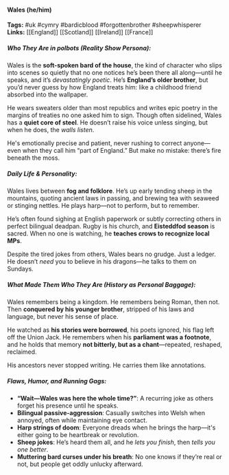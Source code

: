 #### Wales (he/him)

**Tags:** #uk #cymry #bardicblood #forgottenbrother #sheepwhisperer  
**Links:** [[England]] [[Scotland]] [[Ireland]] [[France]]

##### Who They Are in _polbots_ (Reality Show Persona):

Wales is the **soft-spoken bard of the house**, the kind of character who slips into scenes so quietly that no one notices he’s been there all along—until he speaks, and it’s _devastatingly poetic_. He’s **England’s older brother**, but you’d never guess by how England treats him: like a childhood friend absorbed into the wallpaper.

He wears sweaters older than most republics and writes epic poetry in the margins of treaties no one asked him to sign. Though often sidelined, Wales has a **quiet core of steel**. He doesn’t raise his voice unless singing, but when he does, the _walls listen_.

He's emotionally precise and patient, never rushing to correct anyone—even when they call him “part of England.” But make no mistake: there’s fire beneath the moss.

##### Daily Life & Personality:

Wales lives between **fog and folklore**. He’s up early tending sheep in the mountains, quoting ancient laws in passing, and brewing tea with seaweed or stinging nettles. He plays harp—not to perform, but to remember.

He’s often found sighing at English paperwork or subtly correcting others in perfect bilingual deadpan. Rugby is his church, and **Eisteddfod season** is sacred. When no one is watching, he **teaches crows to recognize local MPs**.

Despite the tired jokes from others, Wales bears no grudge. Just a ledger. He doesn’t _need_ you to believe in his dragons—he talks to them on Sundays.

##### What Made Them Who They Are (History as Personal Baggage):

Wales remembers being a kingdom. He remembers being Roman, then not. Then **conquered by his younger brother**, stripped of his laws and language, but never his sense of place.

He watched as **his stories were borrowed**, his poets ignored, his flag left off the Union Jack. He remembers when his **parliament was a footnote**, and he holds that memory **not bitterly, but as a chant**—repeated, reshaped, reclaimed.

His ancestors never stopped writing. He carries them like annotations.

##### Flaws, Humor, and Running Gags:

- **“Wait—Wales was here the whole time?”**: A recurring joke as others forget his presence until he speaks.
- **Bilingual passive-aggression**: Casually switches into Welsh when annoyed, often while maintaining eye contact.
- **Harp strings of doom**: Everyone dreads when he brings the harp—it's either going to be heartbreak or revolution.
- **Sheep jokes**: He’s heard them all, and he _lets you finish_, then _tells you one better_.
- **Muttering bard curses under his breath**: No one knows if they’re real or not, but people get oddly unlucky afterward.
